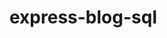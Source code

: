 # express-blog-sql


<!--
Bonus:
Facciamo si che l'API di UPDATE permetta la modifica di un post esistente
-->